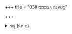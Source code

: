 +++
title = "030 ದಡದಡಿಸಿ ಕೊಳನಿನ್ದ"

+++

<details><summary>ಗದ್ಯ (ಕ.ಗ.ಪ) </summary>

30. ಥಟ್ಟಾಡುತ್ತಾ , ನಡುಗುವ  ಹೆಜ್ಜೆಯಿಡುತ್ತಾ ಭೀಮನು ಕೊಳದ ತಟಕ್ಕೆ ಬಂದು ಬಳಲಿ, ನೀಲಾಚಲವೇ ಬಿದ್ದಂತೆ ನೆಲಕ್ಕೆ ಉರುಳಿದನು. ಇತ್ತ ಧರ್ಮರಾಯನೇ ತಮ್ಮಂದಿರನ್ನು ಹುಡುಕುತ್ತಾ ಕೊಳದ ದಾರಿಯಲ್ಲಿ ಬಂದನು.
</details>

